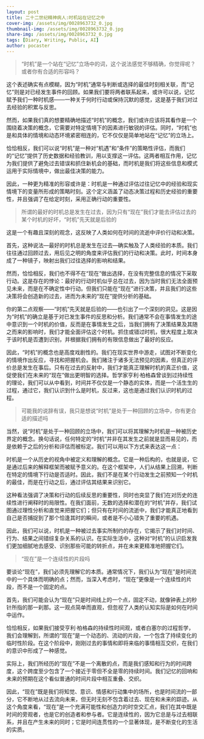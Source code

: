 ```yaml
---
layout: post
title: 二十二世纪精神病人:时机站在记忆之中
cover-img: /assets/img/0028963732_0.jpg
thumbnail-img: /assets/img/0028963732_0.jpg
share-img: /assets/img/0028963732_0.jpg
tags: [Diary, Writing, Public, AI]
author: pocaster
---
```


> “时机”是一个站在“记忆”立场中的词，这个说法感觉不够精确，你觉得呢？或者你有合适的形容吗？

这个表述确实有点模糊，因为“时机”通常与判断或选择的最佳时刻相关联，而“记忆”则是对已经发生事件的回顾。如果我们要将两者联系起来，或许可以说，记忆赋予我们一种时机感——一种关于何时行动或保持沉默的感觉，这是基于我们对过去经验的积累与反思。

然而，如果我们真的想要精确地描述“时机”的概念，我们或许应该将其看作是一个围绕着决策的概念，它需要对特定情境下的因素进行敏锐的评估。同时，“时机”也是和具体的情境和动态环境紧密相连的，它不仅仅是简单地站在“记忆”的立场上。

恰恰相反，我们可以说“时机”是一种对“机遇”和“条件”的策略性评估，而我们的“记忆”提供了历史数据和经验教训，用以支撑这一评估。这两者相互作用，记忆为我们提供了避免过去错误和抓住新机会的基础，而时机是我们将这些信息和模式运用于实际情境中，做出最佳决策的能力。

因此，一种更为精准的形容或许是：时机是一种通过评估过往记忆中的经验和现实情境下的变量所形成的策略时刻。这个定义涵盖了动态决策过程和历史经验的重要性，并且强调了在给定时刻，采用正确行动的重要性。

> 所谓的最好的时机总是发生在过去，因为只有“现在”我们才能去评估过去的某个时机的好坏，“时机”先天就是后验的

这是一个有趣且深刻的观念，这反映了人类如何在时间的流逝中评价行动和决策。

首先，这种说法—最好的时机总是发生在过去—确实触及了人类经验的本质。我们往往通过回顾过去，用后见之明的角度来评估我们的行动和决策。此时，时间本身成了一种镜子，映射出我们过往选择的影响和结果。

然而，恰恰相反，我们也不得不在“现在”做出选择，在没有完整信息的情况下采取行动。这是存在的悖论：最好的行动时机似乎总在过去，因为当时我们无法全面预见未来，而是在不确定性中行动。但我们只能在“现在”进行决策，并且我们的这些决策将会创造新的过去，进而为未来的“现在”提供分析的基础。

你的第二点观察——“时机”先天就是后验的——也引出了一个深刻的洞见。这是因为“时机”的确立是基于对已发生事件的反思和分析。我们通常不会在事情发生的途中意识到一个时机的价值，反而是在事情发生之后，当我们拥有了决策结果及其随之而来的影响时，我们才能全面评估这个时机。抓住或错过时机，很大程度上取决于该时机是否遭到识别，并根据我们拥有的有限信息做出了最好的反应。

因此，“时机”的概念也是高度戏剧性的。我们在现实世界中游走，试图对不断变化的情境作出反应，寻找和把握机会。我们赌注于诸多无法预见的因素，但真正的评价总是发生在事后。只有在过去的反射中，我们才能真正理解时机的真正价值，这促使我们在未来的“现在”做出更明智的选择。哲学家亨利·柏格森曾谈到过持续性的理论，我们可以从中看到，时间并不仅仅是一个静态的实体，而是一个活生生的过程，通过它，我们认识到什么是时机，反过来，这也是通过我们认识时机的过程。

> 可能我的说辞有误，我只是想说“时机”是处于一种回顾的立场中，你有更合适的描述吗

当然，说“时机”是处于一种回顾的立场中，我们可以将其理解为时机是一种被历史界定的概念。换句话说，任何特定的“时机”并非在其发生之前就是显而易见的，而是依赖于之后的分析和评估而被标定。我们可以用以下方式来表达这一点：

时机是一个从历史的视角中被定义和理解的概念。它是一种后构的，也就是说，它是通过后来的解释框架而被赋予意义的。在这个框架中，人们从结果上回溯，判断在特定的情境下行动是否适时。因此，我们不是在某个行动发生之前预知一个时机的最佳，而是在行动之后，通过评估其结果来识别它。

这种看法强调了决策和行动的后续反思的重要性，同时也突显了我们在对历史的连续性进行阐释时的局限性。在我们面前，无数的选择和潜在的“时机”并存，我们试图通过理性分析和直觉来把握它们；但只有在时间的流逝中，我们才能真正地看到自己是否捕捉到了那个恰逢其时的瞬间，或者是不小心错失了重要的机遇。

因此，我们可以说，时机是一种被过去事实所制约的存在，它揭示了我们对时间、行为、结果之间错综复杂关系的认识。在实际生活中，这种对“时机”的认识启发我们更加细腻地去感受、识别那些可能的转折点，并在未来更精准地把握它们。

> “现在”是一个连续性的片段吗

要谈论“现在”，我们必须先理解它的本质。通常情况下，我们认为“现在”是时间流中的一个具体而明确的点；然而，当深入考虑时，“现在”更像是一个连续性的片段，而不是一个固定的点。

首先，我们可能会认为“现在”只是时间线上的一个点，固定不动，就像钟表上的秒针所指的那一刹那。这一观点简单而直观，但忽视了人类的认知实际是如何在时间中运作。

恰恰相反，如果我们接受亨利·柏格森的持续性时间观，或者白塞尔的过程哲学，我们会理解到，所谓的“现在”是一个动态的、流动的片段，一个包含了持续变化的临时性阶段。在这个阶段中，刚刚过去的事情和即将来临的事情相互交织，在我们的意识中形成了一种感觉。

实际上，我们所经历的“现在”不是一个离散的点，而是我们感知和行为的时间跨度，这个跨度至少包含了一个接近于零但不全是零的持续时间。我们记忆的回响和未来的预期在这个看似普通的时间片段中相互重叠、交织。

因此，“现在”既是我们将知觉、意识、情感和行动集中的场所，也是时间流的一部分，它不断地从过去流向未来，但无时无刻不包含着过去、现在和未来的踪迹。从这个角度来看，“现在”是一个充满可能性和创造力的时空交汇点，我们在其中既是时间的旁观者，也是它的创造者和参与者。它是连续性的，因为它总是与过去相联系，并且在产生未来的同时；它是时间连贯性的一个显著体现，是不断变化的生活的实质。

